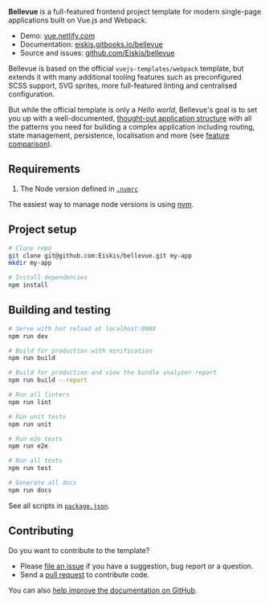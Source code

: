 
**Bellevue** is a full-featured frontend project template for modern single-page applications built on Vue.js and Webpack.

- Demo: [vue.netlify.com](https://vue.netlify.com/)
- Documentation: [eiskis.gitbooks.io/bellevue](https://eiskis.gitbooks.io/bellevue/)
- Source and issues: [github.com/Eiskis/bellevue](https://github.com/Eiskis/bellevue)

Bellevue is based on the official `vuejs-templates/webpack` template, but extends it with many additional tooling features such as preconfigured SCSS support, SVG sprites, more full-featured linting and centralised configuration.

But while the official template is only a _Hello world_, Bellevue's goal is to set you up with a well-documented, [thought-out application structure](https://eiskis.gitbooks.io/bellevue/app/overview.html) with all the patterns you need for building a complex application including routing, state management, persistence, localisation and more (see [feature comparison](https://eiskis.gitbooks.io/bellevue/overview/comparison.html)).

## Requirements

1. The Node version defined in [`.nvmrc`](./.nvmrc)

The easiest way to manage node versions is using [nvm](https://github.com/creationix/nvm).

## Project setup

```sh
# Clone repo
git clone git@github.com:Eiskis/bellevue.git my-app
mkdir my-app

# Install dependencies
npm install
```

## Building and testing

```sh
# Serve with hot reload at localhost:8080
npm run dev

# Build for production with minification
npm run build

# Build for production and view the bundle analyzer report
npm run build --report

# Run all linters
npm run lint

# Run unit tests
npm run unit

# Run e2e tests
npm run e2e

# Run all tests
npm run test

# Generate all docs
npm run docs
```

See all scripts in [`package.json`](./package.json).

## Contributing

Do you want to contribute to the template?

- Please [file an issue](https://github.com/Eiskis/bellevue/issues) if you have a suggestion, bug report or a question.
- Send a [pull request](https://github.com/Eiskis/bellevue/pulls) to contribute code.

You can also [help improve the documentation on GitHub](https://github.com/Eiskis/bellevue-docs).
